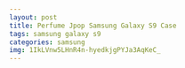 ```yaml
---
layout: post
title: Perfume Jpop Samsung Galaxy S9 Case
tags: samsung galaxy s9
categories: samsung
img: 1IkLVnw5LHnR4n-hyedkjgPYJa3AqKeC_
---
```

